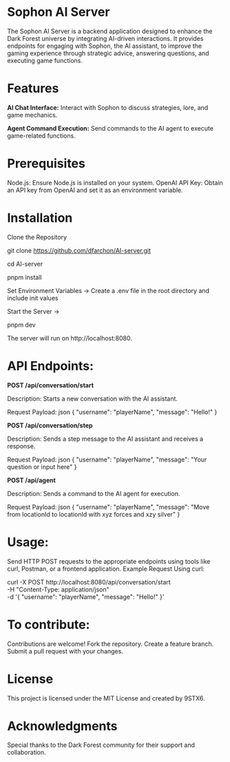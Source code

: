 
# Sophon AI Server
The Sophon AI Server is a backend application designed to enhance the Dark Forest universe by integrating AI-driven interactions. It provides endpoints for engaging with Sophon, the AI assistant, to improve the gaming experience through strategic advice, answering questions, and executing game functions.

# Features
**AI Chat Interface:** 
Interact with Sophon to discuss strategies, lore, and game mechanics.

**Agent Command Execution:**
Send commands to the AI agent to execute game-related functions.

# Prerequisites
Node.js: Ensure Node.js is installed on your system.
OpenAI API Key: Obtain an API key from OpenAI and set it as an environment variable.

# Installation
Clone the Repository

git clone https://github.com/dfarchon/AI-server.git 

cd AI-server 

pnpm install


Set Environment Variables -> Create a .env file in the root directory and include init values

Start the Server ->

pnpm dev

The server will run on http://localhost:8080.

# API Endpoints:
**POST /api/conversation/start**

Description: Starts a new conversation with the AI assistant.

Request Payload:
json
{
  "username": "playerName",
  "message": "Hello!"
}

**POST /api/conversation/step**

Description: Sends a step message to the AI assistant and receives a response.

Request Payload:
json
{
  "username": "playerName",
  "message": "Your question or input here"
}

**POST /api/agent**

Description: Sends a command to the AI agent for execution.

Request Payload:
json
{
  "username": "playerName",
  "message": "Move from locationId to locationId with xyz forces and xzy silver"
}

# Usage:
Send HTTP POST requests to the appropriate endpoints using tools like curl, Postman, or a frontend application.
Example Request Using curl:

curl -X POST http://localhost:8080/api/conversation/start \
-H "Content-Type: application/json" \
-d '{ "username": "playerName", "message": "Hello!" }'

# To contribute:
Contributions are welcome! 
Fork the repository.
Create a feature branch.
Submit a pull request with your changes.

# License
This project is licensed under the MIT License and created by 9STX6.

# Acknowledgments
Special thanks to the Dark Forest community for their support and collaboration.
